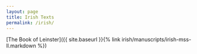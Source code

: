 ```yaml
---
layout: page
title: Irish Texts
permalink: /irish/
---
```


[The Book of Leinster]({{ site.baseurl }}{% link irish/manuscripts/irish-mss-ll.markdown %})
